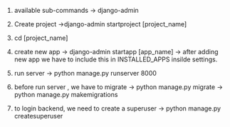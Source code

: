 1. available sub-commands
   -> django-admin

2. Create project
   ->django-admin startproject [project_name]

3. cd [project_name]

4. create new app
   -> django-admin startapp [app_name]
   -> after adding new app we have to include this in INSTALLED_APPS insilde settings.

5. run server
   -> python manage.py runserver 8000

6. before run server , we have to migrate
   -> python manage.py migrate
   -> python manage.py makemigrations

7. to login backend, we need to create a superuser
   -> python manage.py createsuperuser
